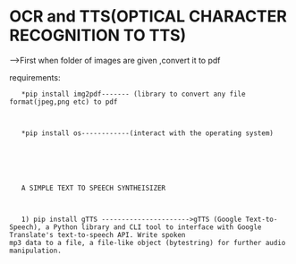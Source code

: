 # OCR and TTS(OPTICAL CHARACTER RECOGNITION TO TTS)

-->First when folder of images are given ,convert it to pdf 

   requirements:
   
   
       *pip install img2pdf------- (library to convert any file format(jpeg,png etc) to pdf
       
       
       
       *pip install os------------(interact with the operating system)
       
       
       
       
       
       
       A SIMPLE TEXT TO SPEECH SYNTHEISIZER 
       
       
       
       1) pip install gTTS ---------------------->gTTS (Google Text-to-Speech), a Python library and CLI tool to interface with Google Translate's text-to-speech API. Write spoken                                                   mp3 data to a file, a file-like object (bytestring) for further audio manipulation.
       
       
       
       

